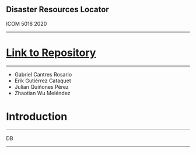 ## Disaster Resources Locator
ICOM 5016 2020

***
# [Link to Repository](https://github.com/gabrielkn3/DB_proyect)
***

- Gabriel Cantres Rosario 
- Erik Gutiérrez Cataquet
- Julian Quiñones Pérez
- Zhaotian Wu Meléndez 

# Introduction
***

DB


***




